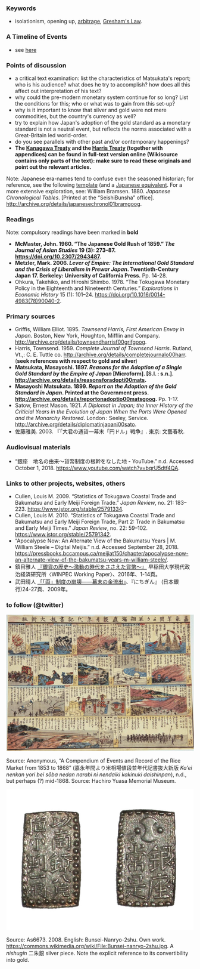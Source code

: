### Keywords

* isolationism, opening up, [arbitrage](https://en.wikipedia.org/wiki/Arbitrage), [Gresham's Law](https://en.wikipedia.org/wiki/Gresham%27s_law).

### A Timeline of Events

* see [here](https://github.com/michaelschiltz/Japanese_History_2/blob/master/related%20docs/session_1_timeline.pdf)

### Points of discussion

* a critical text examination: list the characteristics of Matsukata's report; who is his audience? what does he try to accomplish? how does all this affect out interpretation of his text?
* why could the pre-modern monetary system continue for so long? List the conditions for this; who or what was to gain from this set-up?
* why is it important to know that silver and gold were not mere commodities, but the country's currency as well?
* try to explain how Japan's adoption of the gold standard as a monetary standard is not a neutral event, but reflects the norms associated with a Great-Britain led world-order.
* do you see parallels with other past and/or contemporary happenings?
* **The [Kanagawa Treaty](https://en.wikipedia.org/wiki/Convention_of_Kanagawa) and the [Harris Treaty](https://en.wikipedia.org/wiki/Treaty_of_Amity_and_Commerce_(United_States%E2%80%93Japan)) (together with appendices) can be found in full-text version online (Wikisource contains only parts of the text): make sure to read these originals and point out the relevant articles.** 

Note: Japanese era-names tend to confuse even the seasoned historian; for reference, see the following [template](https://en.wikipedia.org/wiki/Template:Timeline_of_Japanese_era_names) (and a [Japanese equivalent](https://ja.wikipedia.org/wiki/%E5%85%83%E5%8F%B7%E4%B8%80%E8%A6%A7_(%E6%97%A5%E6%9C%AC)). For a more extensive exploration, see: William Bramsen. 1880. *Japanese Chronological Tables*. [Printed at the “SeishiBunsha” office]. http://archive.org/details/japanesechronol01bramgoog.

### Readings
Note: compulsory readings have been marked in **bold**

* **McMaster, John. 1960. “The Japanese Gold Rush of 1859.” *The Journal of Asian Studies* 19 (3): 273–87. https://doi.org/10.2307/2943487.**
* **Metzler, Mark. 2006. *Lever of Empire: The International Gold Standard and the Crisis of Liberalism in Prewar Japan*. Twentieth-Century Japan 17. Berkeley: University of California Press.** Pp. 14-28.
* Ohkura, Takehiko, and Hiroshi Shimbo. 1978. “The Tokugawa Monetary Policy in the Eighteenth and Nineteenth Centuries.” *Explorations in Economic History* 15 (1): 101–24. https://doi.org/10.1016/0014-4983(78)90040-2.

### Primary sources

* Griffis, William Elliot. 1895. *Townsend Harris, First American Envoy in Japan*. Boston, New York, Houghton, Mifflin and Company. http://archive.org/details/townsendharrisf00grifgoog.
* Harris, Townsend. 1959. *Complete Journal of Townsend Harris*. Rutland, Vt.,: C. E. Tuttle co. http://archive.org/details/completejournalo00harr. (**seek references with respect to gold and silver**)
* **Matsukata, Masayoshi. 1897. *Reasons for the Adoption of a Single Gold Standard by the Empire of Japan* [Microform]. [S.l. : s.n.]. http://archive.org/details/reasonsforadopti00mats.**
* **Masayoshi Matsukata. 1899. *Report on the Adoption of the Gold Standard in Japan*. Printed at the Government press. http://archive.org/details/reportonadoptio00matsgoog.** Pp. 1-17.
* Satow, Ernest Mason. 1921. *A Diplomat in Japan; the Inner History of the Criticial Years in the Evolution of Japan When the Ports Were Opened and the Monarchy Restored*. London : Seeley, Service. http://archive.org/details/diplomatinjapani00sato.
* 佐藤雅美. 2003. 『「大君の通貨―幕末「円ドル」戦争』. 東京: 文藝春秋.

### Audiovisual materials

* “銀座　地名の由来～貨幣制度の根幹をなした地 - YouTube.” n.d. Accessed October 1, 2018. https://www.youtube.com/watch?v=bqrU5dtf4QA.


### Links to other projects, websites, others

* Cullen, Louis M. 2009. “Statistics of Tokugawa Coastal Trade and Bakumatsu and Early Meiji Foreign Trade.” *Japan Review*, no. 21: 183–223. https://www.jstor.org/stable/25791334.
* Cullen, Louis M. 2010. “Statistics of Tokugawa Coastal Trade and Bakumatsu and Early Meiji Foreign Trade, Part 2: Trade in Bakumatsu and Early Meiji Times.” *Japan Review*, no. 22: 59–102. https://www.jstor.org/stable/25791342.
* “Apocalypse Now: An Alternate View of the Bakumatsu Years | M. William Steele – Digital Meijis.” n.d. Accessed September 28, 2018. https://pressbooks.bccampus.ca/meijiat150/chapter/apocalypse-now-an-alternate-view-of-the-bakumatsu-years-m-william-steele/.
* 鎮目雅人 [『銀貨の歴史〜激動の時代をささえた貨幣〜』](http://www.waseda.jp/fpse/winpec/assets/uploads/2016/03/84a4f9cdcda7bac5b32b794a9834dd78.pdf) 早稲田大学現代政治経済研究所〈WINPEC Working Paper〉、2016年、1-14頁。 
* 武田晴人 [「「両」制度の崩壊――幕末の金流出」](https://www.boj.or.jp/announcements/koho_nichigin/backnumber/data/nichigin18-7.pdf)、『にちぎん』 (日本銀行)24-27頁、2009年。


### to follow (@twitter)

![](images/Steele-Figure-1-e1535387678118-1024x742.jpg)

Source: Anonymous, “A Compendium of Events and Record of the Rice Market from 1853 to 1868” (嘉永年間より米相場値段並年代記書抜大新版 *Ka’ei nenkan yori bei sōba nedan narabi ni nendaiki kakinuki daishinpan*), n.d., but perhaps (?) mid-1868. Source: Hachiro Yuasa Memorial Museum.

![a nishugin silver piece](images/Bunsei-nanryo-2shu.jpg)

Source: As6673. 2008. English: Bunsei-Nanryo-2shu. Own work. https://commons.wikimedia.org/wiki/File:Bunsei-nanryo-2shu.jpg.
A *nishugin* 二朱銀 silver piece. Note the explicit reference to its convertibility into gold.

